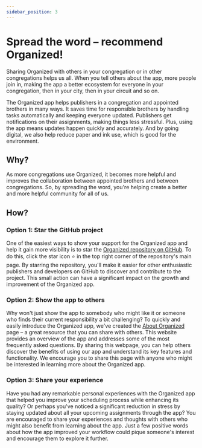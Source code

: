 ```yaml
---
sidebar_position: 3
---
```


# Spread the word – recommend Organized!

Sharing Organized with others in your congregation or in other congregations helps us all. When you tell others about the app, more people join in, making the app a better ecosystem for everyone in your congregation, then in your city, then in your circuit and so on. 

The Organized app helps publishers in a congregation and appointed brothers in many ways. It saves time for responsible brothers by handling tasks automatically and keeping everyone updated. Publishers get notifications on their assignments, making things less stressful. Plus, using the app means updates happen quickly and accurately. And by going digital, we also help reduce paper and ink use, which is good for the environment. 

## Why?

As more congregations use Organized, it becomes more helpful and improves the collaboration between appointed brothers and between congregations. So, by spreading the word, you're helping create a better and more helpful community for all of us.

## How?

### Option 1: Star the GitHub project
One of the easiest ways to show your support for the Organized app and help it gain more visibility is to star the [Organized repository on GitHub](https://github.com/sws2apps/organized-app). To do this, click the star icon ⭐️ in the top right corner of the repository's main page. By starring the repository, you'll make it easier for other enthusiastic publishers and developers on GitHub to discover and contribute to the project. This small action can have a significant impact on the growth and improvement of the Organized app. 

### Option 2: Show the app to others
Why won't just show the app to somebody who might like it or someone who finds their current responsibility a bit challenging? To quickly and easily introduce the Organized app, we've created the [About Organized](https://about.organized-app.com) page – a great resource that you can share with others. This website provides an overview of the app and addresses some of the most frequently asked questions. By sharing this webpage, you can help others discover the benefits of using our app and understand its key features and functionality. We encourage you to share this page with anyone who might be interested in learning more about the Organized app.

### Option 3: Share your experience
Have you had any remarkable personal experiences with the Organized app that helped you improve your scheduling process while enhancing its quality? Or perhaps you've noticed a significant reduction in stress by staying updated about all your upcoming assignments through the app? You are encouraged to share your experiences and thoughts with others who might also benefit from learning about the app. Just a few positive words about how the app improved your workflow could pique someone's interest and encourage them to explore it further.